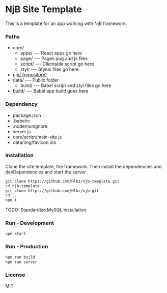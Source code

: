# NjB Site Template

This is a template for an app working with NjB framework.

### Paths
- core/
  - apps/ --- React apps go here
  - page/ --- Pages pug and js files
  - script/ --- Clientside script go here
  - styl/ --- Stylus files go here
- [njb/ (repository)](https://github.com/Hlkz/njb)
- data/ --- Public folder
  - build/ --- Babel script and styl files go here
- build/ --- Babel app build goes here

### Dependency
- package.json
- .babelrc
- .nodemonignore
- server.js
- core/script/main-site.js
- data/img/favicon.ico

### Installation

Clone the site template, the framework.
Then install the dependencies and devDependencies and start the server.

```sh
git clone https://github.com/Hlkz/njb-template.git
cd njb-template
git clone https://github.com/Hlkz/njb.git
cd ..
npm i
```

TODO: Standardize MySQL installation.

### Run - Development
```sh
npm start
```

### Run - Production
```sh
npm run build
npm run server
```

### License
MIT
